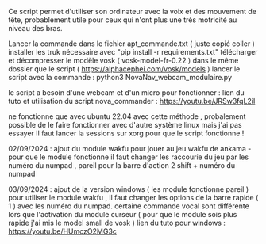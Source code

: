 Ce script permet d'utiliser son ordinateur avec la voix et des mouvement de tête, probablement utile pour ceux qui n'ont plus une très motricité au niveau des bras.

Lancer la commande dans le fichier apt_commande.txt ( juste copié coller )
installer les truk nécessaire avec "pip install -r requirements.txt"
télécharger et décompresser le modèle vosk ( vosk-model-fr-0.22 ) dans le même dossier que le script ( https://alphacephei.com/vosk/models )
lancer le script avec la commande : python3 NovaNav_webcam_modulaire.py

le script a besoin d'une webcam et d'un micro pour fonctionner : lien du tuto et utilisation du script nova_commander : https://youtu.be/JRSw3fqL2iI

ne fonctionne que avec ubuntu 22.04 avec cette méthode , probalement possible de le faire fonctionner avec d'autre système linux mais j'ai pas essayer
Il faut lancer la sessions sur xorg pour que le script fonctionne !

02/09/2024 :
ajout du module wakfu pour jouer au jeu wakfu de ankama
  -pour que le module fonctionne il faut changer les raccourie du jeu par les numéro du numpad , pareil pour la barre d'action 2 shift + numéro du numpad


03/09/2024 :
  ajout de la version windows ( les module fonctionne pareil )
  pour utiliser le module wakfu , il faut changer les options de la barre rapide ( 1 ) avec les numéro du numpad.
  certaine commande vocal sont différente lors que l'activation du module curseur ( pour que le module sois plus rapide j'ai mis le model small de vosk )
  lien du tuto pour windows : https://youtu.be/HUmczO2MG3c
